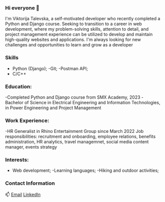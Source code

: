 ### Hi everyone 👋

I'm Viktorija Talevska, a self-motivated developer who recently completed a Python and Django course. Seeking to transition to a career in web development, where my problem-solving skills, attention to detail, and project management experience can be utilized to develop and maintain high-quality websites and applications. I'm always looking for new challenges and opportunities to learn and grow as a developer

### Skills
- Python (Django);
-Git;
-Postman API;
- C/C++

### Education:
-Completed Python and Django course from SMX Academy, 2023
-Bachelor of Science in Electrical Engineering and Information Technologies, in Power Engineering and Project Management

### Work Experience:
-HR Generalist in Rhino Entertainment Group since March 2022
 Job responsibilities: recruitment and onboarding, employee relations, benefits administration, HR analytics, travel managemnet, social media content manager, events strategy
 

### Interests:
- Web development;
-Learning languages;
-Hiking and outdoor activities;


### Contact Information
📫 [Email](mailto:talevska.viktorija@hotmail.com)
    [LinkedIn](https://www.linkedin.com/in/viktorija-talevska-a8777b1b2/)


